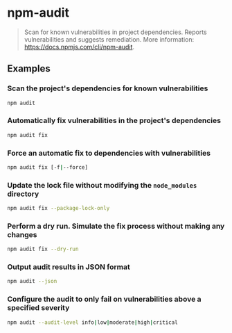 # npm-audit

> Scan for known vulnerabilities in project dependencies. Reports vulnerabilities and suggests remediation. More information: <https://docs.npmjs.com/cli/npm-audit>.

## Examples

### Scan the project's dependencies for known vulnerabilities

```bash
npm audit
```

### Automatically fix vulnerabilities in the project's dependencies

```bash
npm audit fix
```

### Force an automatic fix to dependencies with vulnerabilities

```bash
npm audit fix [-f|--force]
```

### Update the lock file without modifying the `node_modules` directory

```bash
npm audit fix --package-lock-only
```

### Perform a dry run. Simulate the fix process without making any changes

```bash
npm audit fix --dry-run
```

### Output audit results in JSON format

```bash
npm audit --json
```

### Configure the audit to only fail on vulnerabilities above a specified severity

```bash
npm audit --audit-level info|low|moderate|high|critical
```
